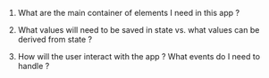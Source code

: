 <!-- Project Planning -->

1. What are the main container of elements I need in this app ?




2. What values will need to be saved in state vs. what values can be derived from state ?


3. How will the user interact with the app ? What events do I need to handle ?